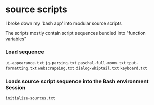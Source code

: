 # source scripts

I broke down my 'bash app' into modular source scripts

The scripts mostly contain script sequences bundled into "function variables" 

### Load sequence

```ui-appearance.txt```
```jq-parsing.txt```
```paschal-full-moon.txt```
```tput-formatting.txt```
```webscrapeing.txt```
```dialog-whiptail.txt```
```keyboard.txt```

### Loads source script sequence into the Bash environment Session

```initialize-sources.txt```


